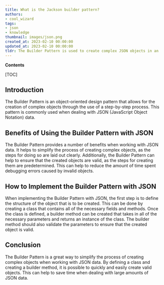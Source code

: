 ```yaml
---
title: What is the Jackson builder pattern?
authors:
- cool_wizard
tags:
- json
- knowledge
thumbnail: images/json.png
created_at: 2023-02-10 00:00:00
updated_at: 2023-02-10 00:00:00
tldr: The Builder Pattern is used to create complex JSON objects in an organized and efficient manner.
---
```


**Contents**

[TOC]

## Introduction
The Builder Pattern is an object-oriented design pattern that allows for the creation of complex objects through the use of a step-by-step process. This pattern is commonly used when dealing with JSON (JavaScript Object Notation) data.

## Benefits of Using the Builder Pattern with JSON
The Builder Pattern provides a number of benefits when working with JSON data. It helps to simplify the process of creating complex objects, as the steps for doing so are laid out clearly. Additionally, the Builder Pattern can help to ensure that the created objects are valid, as the steps for creating them are predetermined. This can help to reduce the amount of time spent debugging errors caused by invalid objects.

## How to Implement the Builder Pattern with JSON
When implementing the Builder Pattern with JSON, the first step is to define the structure of the object that is to be created. This can be done by creating a class that contains all of the necessary fields and methods. Once the class is defined, a builder method can be created that takes in all of the necessary parameters and returns an instance of the class. The builder method should also validate the parameters to ensure that the created object is valid.

## Conclusion
The Builder Pattern is a great way to simplify the process of creating complex objects when working with JSON data. By defining a class and creating a builder method, it is possible to quickly and easily create valid objects. This can help to save time when dealing with large amounts of JSON data.
